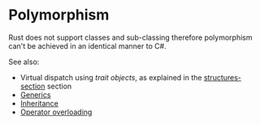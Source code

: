 # Polymorphism

Rust does not support classes and sub-classing therefore polymorphism can't be
achieved in an identical manner to C#.

See also:

- Virtual dispatch using _trait objects_, as explained in the
  [structures-section] section
- [Generics][generics-section]
- [Inheritance][inheritance-section]
- [Operator overloading][operator-overloading-section]

[structures-section]: ./custom-types.md#structures-struct
[generics-section]: ./generics.md
[inheritance-section]: ./inheritance.md
[operator-overloading-section]: ./operator-overloading.md
